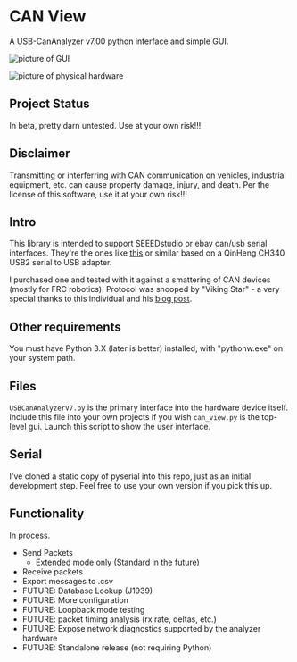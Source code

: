 # CAN View
A USB-CanAnalyzer v7.00 python interface and simple GUI.

![picture of GUI](https://i.imgur.com/dwalw97.png)

![picture of physical hardware](https://statics3.seeedstudio.com/seeed/file/2017-07/bazaar520252_img_2550a.jpg)

## Project Status
In beta, pretty darn untested. Use at your own risk!!!

## Disclaimer
Transmitting or interferring with CAN communication on vehicles, industrial equipment, etc. can cause property damage, injury, and death. Per the license of this software, use it at your own risk!!!

## Intro
This library is intended to support SEEEDstudio or ebay can/usb serial interfaces. They're the ones like [this](https://www.seeedstudio.com/USB-CAN-Analyzer-p-2888.html) or similar based on a QinHeng CH340 USB2 serial to USB adapter.

I purchased one and tested with it against a smattering of CAN devices (mostly for FRC robotics).
Protocol was snooped by "Viking Star" - a very special thanks to this individual and his [blog post](http://arduinoalternatorregulator.blogspot.com/2018/03/a-look-at-seedstudio-usb-can-analyzer.html).




## Other requirements
You must have Python 3.X (later is better) installed, with "pythonw.exe" on your system path.

## Files
`USBCanAnalyzerV7.py` is the primary interface into the hardware device itself. Include this file into your own projects if you wish
`can_view.py` is the top-level gui. Launch this script to show the user interface.

## Serial
I've cloned a static copy of pyserial into this repo, just as an initial development step. Feel free to use your own version if you pick this up.

## Functionality
In process.

- Send Packets
  - Extended mode only (Standard in the future)
- Receive packets
- Export messages to .csv
- FUTURE: Database Lookup (J1939)
- FUTURE: More configuration
- FUTURE: Loopback mode testing
- FUTURE: packet timing analysis (rx rate, deltas, etc.)
- FUTURE: Expose network diagnostics supported by the analyzer hardware
- FUTURE: Standalone release (not requiring Python)
